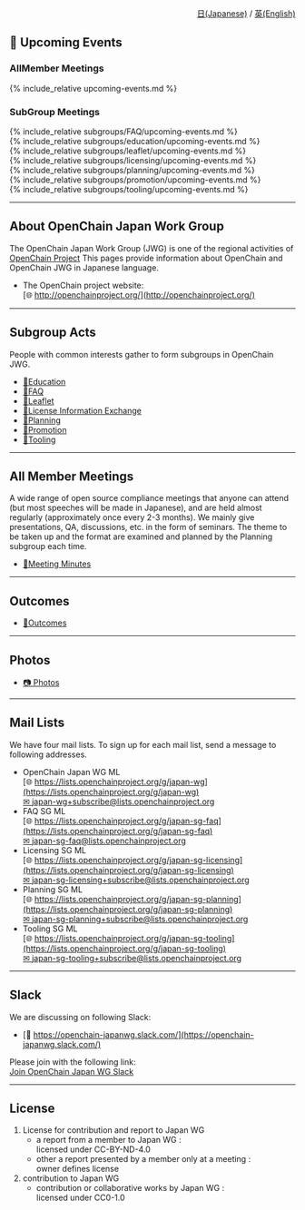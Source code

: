 <div style="text-align: right; position: -webkit-sticky; position: sticky; top: 10px;">
  <a href="index.html">日(Japanese)</a> / <a href="index_en.html">英(English)</a>
</div>

## &#x1f4c5; Upcoming Events

### AllMember Meetings  

{% include_relative upcoming-events.md %}  

### SubGroup Meetings  

{% include_relative subgroups/FAQ/upcoming-events.md %}  
{% include_relative subgroups/education/upcoming-events.md %}  
{% include_relative subgroups/leaflet/upcoming-events.md %}  
{% include_relative subgroups/licensing/upcoming-events.md %}  
{% include_relative subgroups/planning/upcoming-events.md %}  
{% include_relative subgroups/promotion/upcoming-events.md %}  
{% include_relative subgroups/tooling/upcoming-events.md %}  

---

## About OpenChain Japan Work Group

The OpenChain Japan Work Group (JWG) is one of the regional activities of [OpenChain Project](http://openchainproject.org/)
This pages provide information about OpenChain and OpenChain JWG in Japanese language.

- The OpenChain project website:  
[&#x1f310; http://openchainproject.org/](http://openchainproject.org/)

---

## Subgroup Acts

People with common interests gather to form subgroups in OpenChain JWG.

- [&#x1f4c2;Education](subgroups/education/)  
- [&#x1f4c2;FAQ](subgroups/FAQ/)  
- [&#x1f4c2;Leaflet](subgroups/leaflet/)  
- [&#x1f4c2;License Information Exchange](subgroups/licensing/)  
- [&#x1f4c2;Planning](subgroups/planning/)  
- [&#x1f4c2;Promotion](subgroups/promotion/)  
- [&#x1f4c2;Tooling](subgroups/tooling/)  

---

## All Member Meetings
A wide range of open source compliance meetings that anyone can attend (but most speeches will be made in Japanese), and are held almost regularly (approximately once every 2-3 months). We mainly give presentations, QA, discussions, etc. in the form of seminars. The theme to be taken up and the format are examined and planned by the Planning subgroup each time.

- [&#x1f4c2;Meeting Minutes](meeting-minutes_en.html)  

---


## Outcomes

- [&#x1f4c2;Outcomes](outcomes_en.md)  

---

## Photos

- [&#x1f4f7; Photos](https://lists.openchainproject.org/g/japan-wg/album?id=241538)  

---

## Mail Lists

We have four mail lists. To sign up for each mail list, send a message to following addresses.

- OpenChain Japan WG ML  
[&#x1f310; https://lists.openchainproject.org/g/japan-wg](https://lists.openchainproject.org/g/japan-wg)  
[&#x2709; japan-wg+subscribe@lists.openchainproject.org](mailto:japan-wg+subscribe@lists.openchainproject.org)  
- FAQ SG ML  
[&#x1f310; https://lists.openchainproject.org/g/japan-sg-faq](https://lists.openchainproject.org/g/japan-sg-faq)  
[&#x2709; japan-sg-faq@lists.openchainproject.org](mailto:japan-sg-faq@lists.openchainproject.org) 
- Licensing SG ML  
[&#x1f310; https://lists.openchainproject.org/g/japan-sg-licensing](https://lists.openchainproject.org/g/japan-sg-licensing)  
[&#x2709; japan-sg-licensing+subscribe@lists.openchainproject.org](mailto:japan-sg-licensing+subscribe@lists.openchainproject.org)  
- Planning SG ML  
[&#x1f310; https://lists.openchainproject.org/g/japan-sg-planning](https://lists.openchainproject.org/g/japan-sg-planning)  
[&#x2709; japan-sg-planning+subscribe@lists.openchainproject.org](mailto:japan-sg-planning+subscribe@lists.openchainproject.org)
- Tooling SG ML  
[&#x1f310; https://lists.openchainproject.org/g/japan-sg-tooling](https://lists.openchainproject.org/g/japan-sg-tooling)  
[&#x2709; japan-sg-tooling+subscribe@lists.openchainproject.org](mailto:japan-sg-tooling+subscribe@lists.openchainproject.org)  

---

## Slack

We are discussing on following Slack:  
- [&#x1F4AC; https://openchain-japanwg.slack.com/](https://openchain-japanwg.slack.com/)  

Please join with the following link:  
[Join OpenChain Japan WG Slack](https://join.slack.com/t/openchain-japanwg/shared_invite/zt-ijsyy1z4-NQj9Fty9BSNLL3d1YyNkfQ)  

---

## License

1. License for contribution and report to Japan WG
   - a report from a member to Japan WG :  
   licensed under CC-BY-ND-4.0
   - other a report presented by a member only at a meeting :  
   owner defines license
2. contribution to Japan WG
   - contribution or collaborative works by Japan WG :  
   licensed under CC0-1.0
